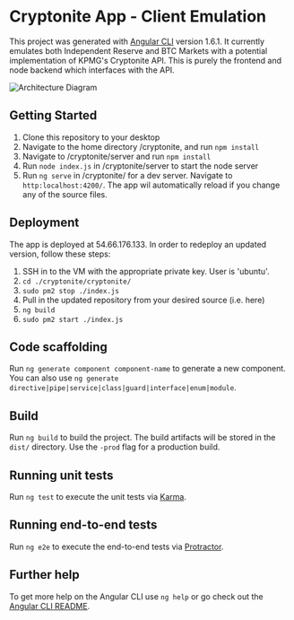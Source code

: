 # Cryptonite App - Client Emulation

This project was generated with [Angular CLI](https://github.com/angular/angular-cli) version 1.6.1. 
It currently emulates both Independent Reserve and BTC Markets with a potential implementation of KPMG's Cryptonite API. 
This is purely the frontend and node backend which interfaces with the API. 

![Architecture Diagram](http://13.210.80.159/robbie/cryptonite-demo/raw/bf856a7655729803fa10ac4382df39e48ad5841a/Cryptonite%20Architecture%20Diagram.jpg "Architecture Diagram")
## Getting Started

1. Clone this repository to your desktop
2. Navigate to the home directory /cryptonite, and run `npm install`
3. Navigate to /cryptonite/server and run `npm install`
4. Run `node index.js` in /cryptonite/server to start the node server
5. Run `ng serve` in /cryptonite/ for a dev server. Navigate to `http:localhost:4200/`. The app wil automatically reload if you change any of the source files. 

## Deployment

The app is deployed at 54.66.176.133.
In order to redeploy an updated version, follow these steps:
1. SSH in to the VM with the appropriate private key. User is 'ubuntu'. 
2. `cd ./cryptonite/cryptonite/`
3. `sudo pm2 stop ./index.js`
4. Pull in the updated repository from your desired source (i.e. here)
5. `ng build`
6. `sudo pm2 start ./index.js`

## Code scaffolding

Run `ng generate component component-name` to generate a new component. You can also use `ng generate directive|pipe|service|class|guard|interface|enum|module`.

## Build

Run `ng build` to build the project. The build artifacts will be stored in the `dist/` directory. Use the `-prod` flag for a production build.

## Running unit tests

Run `ng test` to execute the unit tests via [Karma](https://karma-runner.github.io).

## Running end-to-end tests

Run `ng e2e` to execute the end-to-end tests via [Protractor](http://www.protractortest.org/).

## Further help

To get more help on the Angular CLI use `ng help` or go check out the [Angular CLI README](https://github.com/angular/angular-cli/blob/master/README.md).
